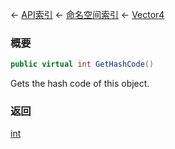 ← [API索引](Api-Index) ← [命名空间索引](Namespace-Index) ← [Vector4](VRageMath.Vector4)

### 概要

```csharp
public virtual int GetHashCode()
```

Gets the hash code of this object.

### 返回

[int](https://docs.microsoft.com/en-us/dotnet/api/System.Int32?view=netframework-4.6)

